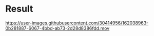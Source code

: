 <h1> Result </h1>

https://user-images.githubusercontent.com/30414956/162038963-0b281887-6067-4bbd-ab73-2d28d8386fdd.mov

